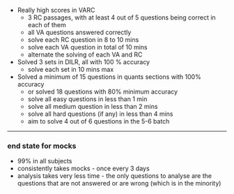 - Really high scores in VARC
	- 3 RC passages, with at least 4 out of 5 questions being correct in each of them
	- all VA questions answered correctly
	- solve each RC question in 8 to 10 mins
	- solve each VA question in total of 10 mins
	- alternate the solving of each VA and RC
- Solved 3 sets in DILR, all with 100 % accuracy
	- solve each set in 10 mins max
- Solved a minimum of 15 questions in quants sections with 100% accuracy
	- or solved 18 questions with 80% minimum accuracy
	- solve all easy questions in less than 1 min
	- solve all medium question in less than 2 mins
	- solve all hard questions (if any) in less than 4 mins
	- aim to solve 4 out of 6 questions in the 5-6 batch
---
### end state for mocks
- 99% in all subjects
- consistently takes mocks - once every 3 days
- analysis takes very less time - the only questions to analyse are the questions that are not answered or are wrong (which is in the minority)